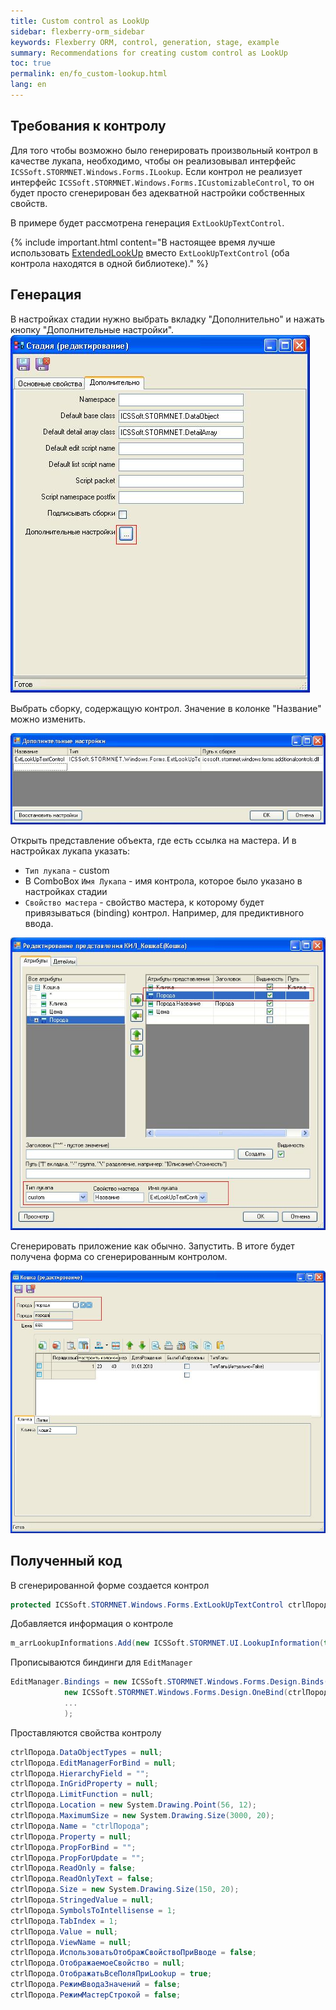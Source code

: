 ```yaml
---
title: Custom control as LookUp
sidebar: flexberry-orm_sidebar
keywords: Flexberry ORM, control, generation, stage, example
summary: Recommendations for creating custom control as LookUp
toc: true
permalink: en/fo_custom-lookup.html
lang: en
---
```


## Требования к контролу

Для того чтобы возможно было генерировать произвольный контрол в качестве лукапа, необходимо, чтобы он реализовывал интерфейс `ICSSoft.STORMNET.Windows.Forms.ILookup`. Если контрол не реализует интерфейс `ICSSoft.STORMNET.Windows.Forms.ICustomizableControl`, то он будет просто сгенерирован без адекватной настройки собственных свойств.

В примере будет рассмотрена генерация `ExtLookUpTextControl`.

{% include important.html content="В настоящее время лучше использовать [ExtendedLookUp](fw_extended-lookup.html) вместо `ExtLookUpTextControl` (оба контрола находятся в одной библиотеке)." %} 

## Генерация

В настройках стадии нужно выбрать вкладку "Дополнительно" и нажать кнопку "Дополнительные настройки".
![](/images/pages/products/flexberry-orm/additional-features/i-lookup1.JPG)

Выбрать сборку, содержащую контрол.
Значение в колонке "Название" можно изменить.

![](/images/pages/products/flexberry-orm/additional-features/i-lookup2.JPG)

Открыть представление объекта, где есть ссылка на мастера. И в настройках лукапа указать:

* `Тип лукапа` - custom
* В ComboBox `Имя Лукапа` - имя контрола, которое было указано в настройках стадии
* `Свойство мастера` - свойство мастера, к которому будет привязываться (binding) контрол. Например, для предиктивного ввода.

![](/images/pages/products/flexberry-orm/additional-features/i-lookup3.JPG)

Сгенерировать приложение как обычно. Запустить. В итоге будет получена форма со сгенерированным контролом.

![](/images/pages/products/flexberry-orm/additional-features/i-lookup4.JPG)

## Полученный код

В сгенерированной форме создается контрол

```csharp
protected ICSSoft.STORMNET.Windows.Forms.ExtLookUpTextControl ctrlПорода;
```

Добавляется информация о контроле

```csharp
m_arrLookupInformations.Add(new ICSSoft.STORMNET.UI.LookupInformation(this.ctrlПорода, "Порода", "STORMCASE.STORMNET.Generator.SerializeNewEditForm/EditPanel(Panel)/ctrlПорода(Ext" + "LookUpTextControl)", null));
```

Прописываются биндинги для `EditManager`

```csharp
EditManager.Bindings = new ICSSoft.STORMNET.Windows.Forms.Design.Binds("КИЛ_КошкаE", typeof(IIS.КошкиСЛапами.Кошка), new ICSSoft.STORMNET.Windows.Forms.Design.OneBind[] {
            new ICSSoft.STORMNET.Windows.Forms.Design.OneBind(ctrlПорода, typeof(ICSSoft.STORMNET.Windows.Forms.ExtLookUpTextControl), "Value", null, "Порода"),
            ...
            );
```

Проставляются свойства контролу

```csharp
ctrlПорода.DataObjectTypes = null;
ctrlПорода.EditManagerForBind = null;
ctrlПорода.HierarchyField = "";
ctrlПорода.InGridProperty = null;
ctrlПорода.LimitFunction = null;
ctrlПорода.Location = new System.Drawing.Point(56, 12);
ctrlПорода.MaximumSize = new System.Drawing.Size(3000, 20);
ctrlПорода.Name = "ctrlПорода";
ctrlПорода.Property = null;
ctrlПорода.PropForBind = "";
ctrlПорода.PropForUpdate = "";
ctrlПорода.ReadOnly = false;
ctrlПорода.ReadOnlyText = false;
ctrlПорода.Size = new System.Drawing.Size(150, 20);
ctrlПорода.StringedValue = null;
ctrlПорода.SymbolsToIntellisense = 1;
ctrlПорода.TabIndex = 1;
ctrlПорода.Value = null;
ctrlПорода.ViewName = null;
ctrlПорода.ИспользоватьОтображСвойствоПриВводе = false;
ctrlПорода.ОтображаемоеСвойство = null;
ctrlПорода.ОтображатьВсеПоляПриLookup = true;
ctrlПорода.РежимВводаЗначений = false;
ctrlПорода.РежимМастерСтрокой = false;
```
